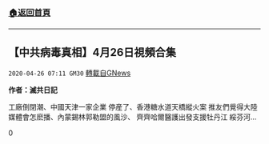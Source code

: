 ###  [:house:返回首頁](https://github.com/ourhimalayas/txt)
---

## 【中共病毒真相】4月26日視頻合集
`2020-04-26 07:11 GM30` [轉載自GNews](https://gnews.org/zh-hant/185009/)

**作者：滅共日記**

工廠倒閉潮、中國天津一家企業 停産了、香港糖水道天橋縱火案 推友們覺得大陸媒體會怎麽播、內蒙錫林郭勒盟的風沙、 齊齊哈爾醫護出發支援牡丹江 綏芬河…



0
